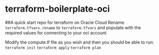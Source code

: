 # terraform-boilerplate-oci
##A quick start repo for terraform on Oracle Cloud
Rename `terraform.tfvars.rename` to `terraform.tfvars` and populate with the required values for connecting to your oci account

Modify the compute.tf file as you wish and then you should be able to run:
`terraform init`
`terraform apply`
`terraform plan`
